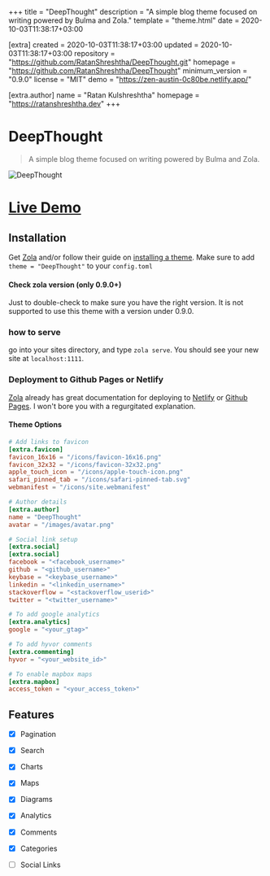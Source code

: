 
+++
title = "DeepThought"
description = "A simple blog theme focused on writing powered by Bulma and Zola."
template = "theme.html"
date = 2020-10-03T11:38:17+03:00

[extra]
created = 2020-10-03T11:38:17+03:00
updated = 2020-10-03T11:38:17+03:00
repository = "https://github.com/RatanShreshtha/DeepThought.git"
homepage = "https://github.com/RatanShreshtha/DeepThought"
minimum_version = "0.9.0"
license = "MIT"
demo = "https://zen-austin-0c80be.netlify.app/"

[extra.author]
name = "Ratan Kulshreshtha"
homepage = "https://ratanshreshtha.dev"
+++        

# DeepThought
> A simple blog theme focused on writing powered by Bulma and Zola.

![DeepThought](./screenshot.png)

# [Live Demo](https://zen-austin-0c80be.netlify.app/)

## Installation
Get [Zola](https://www.getzola.org/) and/or follow their guide on [installing a theme](https://www.getzola.org/documentation/themes/installing-and-using-themes/).
Make sure to add `theme = "DeepThought"` to your `config.toml`

#### Check zola version (only 0.9.0+)
Just to double-check to make sure you have the right version. It is not supported to use this theme with a version under 0.9.0.

### how to serve
go into your sites directory, and type `zola serve`. You should see your new site at `localhost:1111`.

### Deployment to Github Pages or Netlify
[Zola](https://www.getzola.org) already has great documentation for deploying to [Netlify](https://www.getzola.org/documentation/deployment/netlify/) or [Github Pages](https://www.getzola.org/documentation/deployment/github-pages/). I won't bore you with a regurgitated explanation.

#### Theme Options
```toml
# Add links to favicon
[extra.favicon]
favicon_16x16 = "/icons/favicon-16x16.png"
favicon_32x32 = "/icons/favicon-32x32.png"
apple_touch_icon = "/icons/apple-touch-icon.png"
safari_pinned_tab = "/icons/safari-pinned-tab.svg"
webmanifest = "/icons/site.webmanifest"

# Author details
[extra.author]
name = "DeepThought"
avatar = "/images/avatar.png"

# Social link setup
[extra.social]
[extra.social]
facebook = "<facebook_username>"
github = "<github_username>"
keybase = "<keybase_username>"
linkedin = "<linkedin_username>"
stackoverflow = "<stackoverflow_userid>"
twitter = "<twitter_username>"

# To add google analytics
[extra.analytics]
google = "<your_gtag>"

# To add hyvor comments
[extra.commenting]
hyvor = "<your_website_id>"

# To enable mapbox maps
[extra.mapbox]
access_token = "<your_access_token>"
```

## Features
  - [x] Pagination
  - [x] Search
  - [x] Charts
  - [x] Maps
  - [x] Diagrams
  - [x] Analytics
  - [x] Comments
  - [x] Categories
  - [ ] Social Links

        